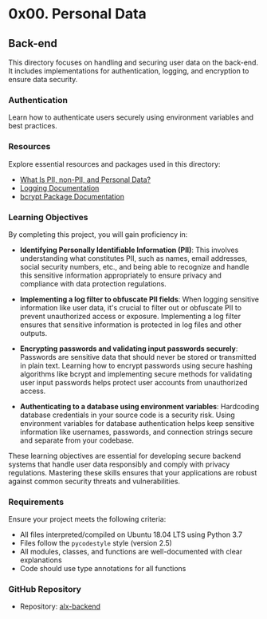 # 0x00. Personal Data

## Back-end

This directory focuses on handling and securing user data on the back-end. It includes implementations for authentication, logging, and encryption to ensure data security.

### Authentication

Learn how to authenticate users securely using environment variables and best practices.

### Resources

Explore essential resources and packages used in this directory:

- [What Is PII, non-PII, and Personal Data?](https://piwik.pro/blog/what-is-pii-personal-data/)
- [Logging Documentation](https://docs.python.org/3/library/logging.html)
- [bcrypt Package Documentation](https://github.com/pyca/bcrypt/)

### Learning Objectives

By completing this project, you will gain proficiency in:

- **Identifying Personally Identifiable Information (PII)**: This involves understanding what constitutes PII, such as names, email addresses, social security numbers, etc., and being able to recognize and handle this sensitive information appropriately to ensure privacy and compliance with data protection regulations.

- **Implementing a log filter to obfuscate PII fields**: When logging sensitive information like user data, it's crucial to filter out or obfuscate PII to prevent unauthorized access or exposure. Implementing a log filter ensures that sensitive information is protected in log files and other outputs.

- **Encrypting passwords and validating input passwords securely**: Passwords are sensitive data that should never be stored or transmitted in plain text. Learning how to encrypt passwords using secure hashing algorithms like bcrypt and implementing secure methods for validating user input passwords helps protect user accounts from unauthorized access.

- **Authenticating to a database using environment variables**: Hardcoding database credentials in your source code is a security risk. Using environment variables for database authentication helps keep sensitive information like usernames, passwords, and connection strings secure and separate from your codebase.

These learning objectives are essential for developing secure backend systems that handle user data responsibly and comply with privacy regulations. Mastering these skills ensures that your applications are robust against common security threats and vulnerabilities.

### Requirements

Ensure your project meets the following criteria:

- All files interpreted/compiled on Ubuntu 18.04 LTS using Python 3.7
- Files follow the `pycodestyle` style (version 2.5)
- All modules, classes, and functions are well-documented with clear explanations
- Code should use type annotations for all functions

### GitHub Repository

- Repository: [alx-backend](https://github.com/lemyjay/alx-backend-user-data)

